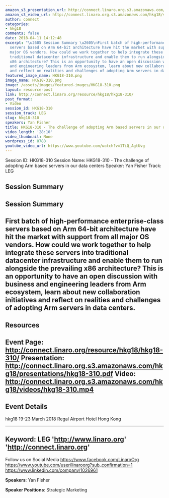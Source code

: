 ```yaml
---
amazon_s3_presentation_url: http://connect.linaro.org.s3.amazonaws.com/hkg18/presentations/hkg18-310.pdf
amazon_s3_video_url: http://connect.linaro.org.s3.amazonaws.com/hkg18/videos/hkg18-310.mp4
author: connect
categories:
- hkg18
comments: false
date: 2018-04-11 14:12:48
excerpt: "\u2605 Session Summary \u2605\nFirst batch of high-performance enterprise-class
  servers based on Arm 64-bit architecture have hit the market with support from all
  major OS vendors. How could we work together to help integrate these servers into
  traditional datacenter infrastructure and enable them to run alongside the prevailing
  x86 architecture? This is an opportunity to have an open discussion with business
  and engineering leaders from Arm ecosystem, learn about new collaboration initiatives
  and reflect on realities and challenges of adopting Arm servers in data centers."
featured_image_name: HKG18-310.png
image_name: HKG18-310.png
image: /assets/images/featured-images/HKG18-310.png
layout: resource-post
link: http://connect.linaro.org/resource/hkg18/hkg18-310/
post_format:
- Video
session_id: HKG18-310
session_track: LEG
slug: hkg18-310
speakers: Yan Fisher
title: HKG18-310 - The challenge of adopting Arm based servers in our data centers
video_length: '28:10'
video_thumbnail: None
wordpress_id: 8788
youtube_video_url: https://www.youtube.com/watch?v=1TiQ_AgtUvg
---
```


Session ID: HKG18-310
Session Name: HKG18-310 - The challenge of adopting Arm based servers in our data centers
Speaker: Yan Fisher
Track: LEG


## Session Summary
## Session Summary
First batch of high-performance enterprise-class servers based on Arm 64-bit architecture have hit the market with support from all major OS vendors. How could we work together to help integrate these servers into traditional datacenter infrastructure and enable them to run alongside the prevailing x86 architecture? This is an opportunity to have an open discussion with business and engineering leaders from Arm ecosystem, learn about new collaboration initiatives and reflect on realities and challenges of adopting Arm servers in data centers.
---------------------------------------------------
## Resources
Event Page: http://connect.linaro.org/resource/hkg18/hkg18-310/
Presentation: http://connect.linaro.org.s3.amazonaws.com/hkg18/presentations/hkg18-310.pdf
Video: http://connect.linaro.org.s3.amazonaws.com/hkg18/videos/hkg18-310.mp4
 ---------------------------------------------------
## Event Details
hkg18
19-23 March 2018
Regal Airport Hotel Hong Kong

---------------------------------------------------
Keyword: LEG
'http://www.linaro.org'
'http://connect.linaro.org'
---------------------------------------------------
Follow us on Social Media
https://www.facebook.com/LinaroOrg
https://www.youtube.com/user/linaroorg?sub_confirmation=1
https://www.linkedin.com/company/1026961

**Speakers**: Yan Fisher

**Speaker Positions**: Strategic Marketing
